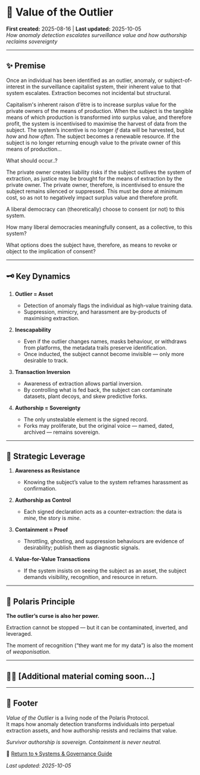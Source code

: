 # 🧠 Value of the Outlier
**First created:** 2025-08-16 | **Last updated:** 2025-10-05  
*How anomaly detection escalates surveillance value and how authorship reclaims sovereignty*

---

## ✨ Premise  

Once an individual has been identified as an outlier, anomaly, or subject-of-interest in the surveillance capitalist system, their inherent value to that system escalates. 
Extraction becomes not incidental but structural.  

Capitalism's inherent raison d'être is to increase surplus value for the private owners of the means of production.
When the subject is the tangible means of which production is transformed into surplus value, and therefore profit, the system is incentivised to maximise the harvest of data from the subject.
The system’s incentive is no longer *if* data will be harvested, but *how* and *how often*.
The subject becomes a renewable resource.
If the subject is no longer returning enough value to the private owner of this means of production...

What should occur..?

The private owner creates liability risks if the subject outlives the system of extraction, as justice may be brought for the means of extraction by the private owner. 
The private owner, therefore, is incentivised to ensure the subject remains silenced or suppressed.
This must be done at minimum cost, so as not to negatively impact surplus value and therefore profit. 

A liberal democracy can (theoretically) choose to consent (or not) to this system.

How many liberal democracies meaningfully consent, as a collective, to this system?

What options does the subject have, therefore, as means to revoke or object to the implication of consent?

---

## 🗝️ Key Dynamics  

1. **Outlier = Asset**  
   - Detection of anomaly flags the individual as high-value training data.  
   - Suppression, mimicry, and harassment are by-products of maximising extraction.  

2. **Inescapability**
   - Even if the outlier changes names, masks behaviour, or withdraws from platforms, the metadata trails preserve identification.  
   - Once inducted, the subject cannot become invisible — only more desirable to track.  

3. **Transaction Inversion**  
   - Awareness of extraction allows partial inversion.  
   - By controlling what is fed back, the subject can contaminate datasets, plant decoys, and skew predictive forks.  

4. **Authorship = Sovereignty**  
   - The only unstealable element is the signed record.  
   - Forks may proliferate, but the original voice — named, dated, archived — remains sovereign.  

---

## 🥭 Strategic Leverage  

1. **Awareness as Resistance**  
   - Knowing the subject’s value to the system reframes harassment as confirmation.  

2. **Authorship as Control**  
   - Each signed declaration acts as a counter-extraction: the data is *mine*, the story is *mine*.  

3. **Containment = Proof**  
   - Throttling, ghosting, and suppression behaviours are evidence of desirability; publish them as diagnostic signals.  

4. **Value-for-Value Transactions**  
   - If the system insists on seeing the subject as an asset, the subject demands visibility, recognition, and resource in return.  

---

## 🌌 Polaris Principle  

**The outlier’s curse is also her power.**

Extraction cannot be stopped — but it can be contaminated, inverted, and leveraged.

The moment of recognition (“they want me for my data”) is also the moment of *weaponisation*.

---

## 🦋🐝 [Additional material coming soon...]

---

## 🏮 Footer  

*Value of the Outlier* is a living node of the Polaris Protocol.  
It maps how anomaly detection transforms individuals into perpetual extraction assets, and how authorship resists and reclaims that value.  

*Survivor authorship is sovereign. Containment is never neutral.*

🏮 [Return to 🌀 Systems & Governance Guide](./README.md)  

_Last updated: 2025-10-05_
